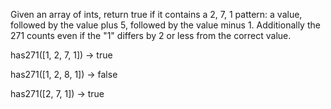 Given an array of ints, return true if it contains a 2, 7, 1 pattern: a value, followed by the value plus 5, followed by the value minus 1. Additionally the 271 counts even if the "1" differs by 2 or less from the correct value.

has271([1, 2, 7, 1]) → true

has271([1, 2, 8, 1]) → false

has271([2, 7, 1]) → true
